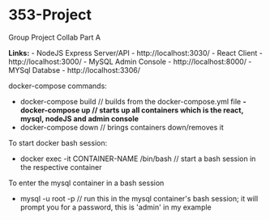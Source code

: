 # 353-Project

Group Project Collab Part A

**Links:**
    - NodeJS Express Server/API - http://localhost:3030/
    - React Client - http://localhost:3000/
    - MySQL Admin Console - http://localhost:8000/
    - MYSql Databse - http://localhost:3306/

docker-compose commands:
- docker-compose build      // builds from the docker-compose.yml file
**- docker-compose up         // starts up all containers which is the react, mysql, nodeJS and admin console**
- docker-compose down       // brings containers down/removes it

To start docker bash session:
- docker exec -it CONTAINER-NAME /bin/bash      // start a bash session in the respective container

To enter the mysql container in a bash session
- mysql -u root -p      // run this in the mysql container's bash session; it will prompt you for a password, this is 'admin' in my example

